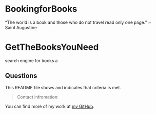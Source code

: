 # BookingforBooks
“The world is a book and those who do not travel read only one page.” ~ Saint Augustine
# GetTheBooksYouNeed
search engine for books
a
## Questions

 This README file shows and indicates that criteria is met.

>Contact infromation:

You can find
more of my work at [my GitHub](https://github.com/iTeak).



